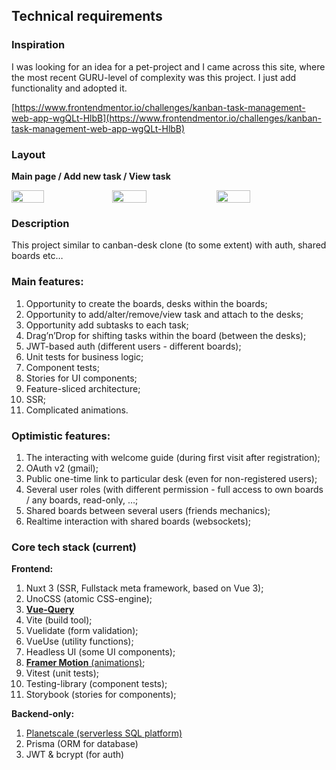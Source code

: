 ## T**echnical requirements**

### Inspiration

I was looking for an idea for a pet-project and I came across this site, where the most recent GURU-level of complexity was this project. I just add functionality and adopted it.

[https://www.frontendmentor.io/challenges/kanban-task-management-web-app-wgQLt-HlbB](https://www.frontendmentor.io/challenges/kanban-task-management-web-app-wgQLt-HlbB)

### Layout

__Main page / Add new task / View task__
  <div style="display:flex;width:100%;">
    <img style="width:32%; object-fit:contain" src="https://user-images.githubusercontent.com/73850614/213936168-1dc9316b-3e36-4677-bbec-fadd09e67fbe.png" />
    <img style="width:33%; object-fit:contain" src="https://user-images.githubusercontent.com/73850614/213936116-e11e61a3-00d8-437e-9c0e-d168acadb6ef.png" />
    <img style="width:33%; object-fit:contain" src="https://user-images.githubusercontent.com/73850614/213935934-d64cdc88-f828-471c-87db-aa67e6ce9130.png" />
  </div>

### Description

This project similar to canban-desk clone (to some extent) with auth, shared boards etc…

### Main features:

1. Opportunity to create the boards, desks within the boards;
2. Opportunity to add/alter/remove/view task and attach to the desks;
3. Opportunity add subtasks to each task;
4. Drag’n’Drop for shifting tasks within the board (between the desks);
5. JWT-based auth (different users - different boards);
6. Unit tests for business logic;
7. Component tests;
8. Stories for UI components;
9. Feature-sliced architecture;
10. SSR;
11. Complicated animations.

### Optimistic features:

1. The interacting with welcome guide (during first visit after registration);
2. OAuth v2 (gmail);
3. Public one-time link to particular desk (even for non-registered users);
4. Several user roles (with different permission - full access to own boards / any boards, read-only, …;
5. Shared boards between several users (friends mechanics);
6. Realtime interaction with shared boards (websockets);

### Core tech stack (current)

**Frontend:**

1. Nuxt 3 (SSR, Fullstack meta framework, based on Vue 3);
2. UnoCSS (atomic CSS-engine);
3. [**Vue-Query**](https://tanstack.com/query/v4/docs/vue/overview)
4. Vite (build tool);
5. Vuelidate (form validation);
6. VueUse (utility functions);
7. Headless UI (some UI components);
8. [**Framer Motion** (animations)](https://motion.vueuse.org/);
9. Vitest (unit tests);
10. Testing-library (component tests);
11. Storybook (stories for components);

**Backend-only:**

1. [Planetscale (serverless SQL platform)](https://planetscale.com/)
2. Prisma (ORM for database)
3. JWT & bcrypt (for auth)
